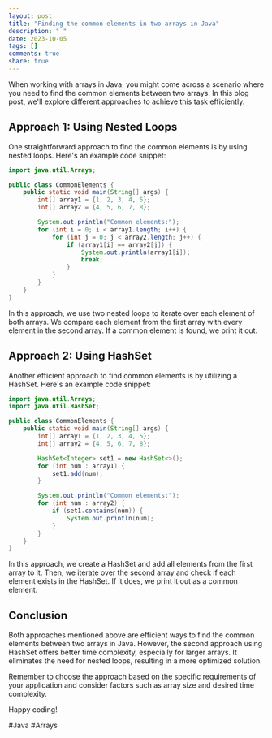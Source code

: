 ```yaml
---
layout: post
title: "Finding the common elements in two arrays in Java"
description: " "
date: 2023-10-05
tags: []
comments: true
share: true
---
```


When working with arrays in Java, you might come across a scenario where you need to find the common elements between two arrays. In this blog post, we'll explore different approaches to achieve this task efficiently.

## Approach 1: Using Nested Loops

One straightforward approach to find the common elements is by using nested loops. Here's an example code snippet:

```java
import java.util.Arrays;

public class CommonElements {
    public static void main(String[] args) {
        int[] array1 = {1, 2, 3, 4, 5};
        int[] array2 = {4, 5, 6, 7, 8};

        System.out.println("Common elements:");
        for (int i = 0; i < array1.length; i++) {
            for (int j = 0; j < array2.length; j++) {
                if (array1[i] == array2[j]) {
                    System.out.println(array1[i]);
                    break;
                }
            }
        }
    }
}
```

In this approach, we use two nested loops to iterate over each element of both arrays. We compare each element from the first array with every element in the second array. If a common element is found, we print it out.

## Approach 2: Using HashSet

Another efficient approach to find common elements is by utilizing a HashSet. Here's an example code snippet:

```java
import java.util.Arrays;
import java.util.HashSet;

public class CommonElements {
    public static void main(String[] args) {
        int[] array1 = {1, 2, 3, 4, 5};
        int[] array2 = {4, 5, 6, 7, 8};

        HashSet<Integer> set1 = new HashSet<>();
        for (int num : array1) {
            set1.add(num);
        }

        System.out.println("Common elements:");
        for (int num : array2) {
            if (set1.contains(num)) {
                System.out.println(num);
            }
        }
    }
}
```

In this approach, we create a HashSet and add all elements from the first array to it. Then, we iterate over the second array and check if each element exists in the HashSet. If it does, we print it out as a common element.

## Conclusion

Both approaches mentioned above are efficient ways to find the common elements between two arrays in Java. However, the second approach using HashSet offers better time complexity, especially for larger arrays. It eliminates the need for nested loops, resulting in a more optimized solution.

Remember to choose the approach based on the specific requirements of your application and consider factors such as array size and desired time complexity.

Happy coding!

\#Java #Arrays